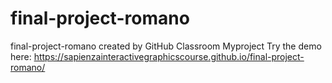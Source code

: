 # final-project-romano
final-project-romano created by GitHub Classroom
Myproject Try the demo here: https://sapienzainteractivegraphicscourse.github.io/final-project-romano/
